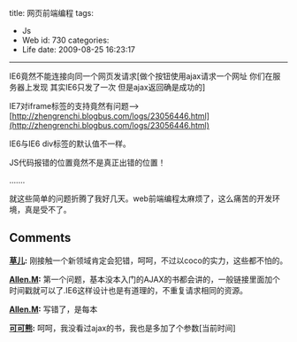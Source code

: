 title: 网页前端编程
tags:
  - Js
  - Web
id: 730
categories:
  - Life
date: 2009-08-25 16:23:17
---

IE6竟然不能连接向同一个网页发请求[做个按钮使用ajax请求一个网址 你们在服务器上发现 其实IE6只发了一次 但是ajax返回确是成功的]

IE7对iframe标签的支持竟然有问题-->[http://zhengrenchi.blogbus.com/logs/23056446.html](http://zhengrenchi.blogbus.com/logs/23056446.html)

IE6与IE6 div标签的默认值不一样。

JS代码报错的位置竟然不是真正出错的位置！

.......

就这些简单的问题折腾了我好几天。web前端编程太麻烦了，这么痛苦的开发环境，真是受不了。
## Comments

**[草儿](#6392 "2009-08-26 17:20:20"):** 刚接触一个新领域肯定会犯错，呵呵，不过以coco的实力，这些都不怕的。

**[Allen.M](#6389 "2009-08-25 19:12:52"):** 第一个问题，基本没本入门的AJAX的书都会讲的，一般链接里面加个时间戳就可以了.IE6这样设计也是有道理的，不重复请求相同的资源。

**[Allen.M](#6390 "2009-08-25 19:13:09"):** 写错了，是每本

**[可可熊](#6391 "2009-08-26 09:02:31"):** 呵呵，我没看过ajax的书，我也是多加了个参数[当前时间]

